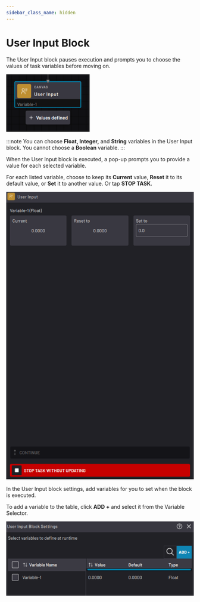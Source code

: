 ```yaml
---
sidebar_class_name: hidden
---
```


# User Input Block

The User Input block pauses execution and prompts you to choose the values of task variables before moving on.

![](../Images/TaskCanvasBlockGlossary/Canvas-UserInput-Block.png)

:::note
You can choose **Float, Integer,** and **String** variables in the User Input block. You cannot choose a **Boolean** variable.
:::

When the User Input block is executed, a pop-up prompts you to provide a value for each selected variable.

For each listed variable, choose to keep its **Current** value, **Reset** it to its default value, or **Set** it to another value. Or tap **STOP TASK**.

![](../Images/TaskCanvasBlockGlossary/Canvas-UserInput-Runtime.png)

In the User Input block settings, add variables for you to set when the block is executed.

To add a variable to the table, click **ADD +** and select it from the Variable Selector.

![](../Images/TaskCanvasBlockGlossary/Canvas-UserInput-Settings.png)

